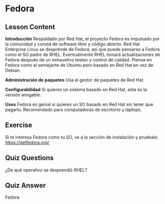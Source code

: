 # Fedora

## Lesson Content

<b>Introducción</b>
Respaldado por Red Hat, el proyecto Fedora es impulsado por la comunidad y consta de software libre y código abierto. Red Hat Enterprise Linux se desprende de Fedora, asi que puede pensarse a Fedora como el SO padre de RHEL. Eventualmente RHEL tomará actualizaciones de Fedora después de un exhaustivo testeo y control de calidad. Piensa en Fedora como el semejante de Ubuntu pero basado en Red Hat en vez de Debian.

<b>Administración de paquetes</b>
Usa el gestor de paquetes de Red Hat.

<b>Configurabilidad</b>
Si quieres un sistema basado en Red Hat, esta es la versión amigable.

<b>Usos</b>
Fedora es genial si quieres un SO basado en Red Hat sin tener que pagarlo. Recomendado para computadoras de escritorio y laptops.

## Exercise

Si te interesa Fedora como tu SO, ve a la sección de instalación y pruebalo: <a href='https://getfedora.org/'>https://getfedora.org/</a>

## Quiz Questions

¿De qué operativo se desprendió RHEL?

## Quiz Answer

Fedora
